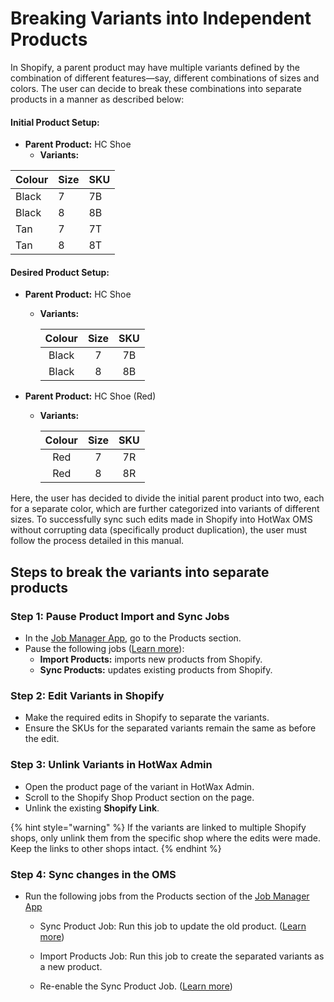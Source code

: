 # Breaking Variants into Independent Products

In Shopify, a parent product may have multiple variants defined by the combination of different features—say, different combinations of sizes and colors. The user can decide to break these combinations into separate products in a manner as described below:

#### Initial Product Setup:

- **Parent Product:** HC Shoe
  - **Variants:**

<div align="center">

| Colour | Size | SKU  |
|------|----|----|
| Black  |  7   |  7B  |
| Black  |  8   |  8B  |
| Tan    |  7   |  7T  |
| Tan    |  8   |  8T  |

</div>



#### Desired Product Setup:

- **Parent Product:** HC Shoe
  - **Variants:**
    <div align="center">

    | Colour | Size | SKU  |
    |:------:|:----:|:----:|
    | Black  |  7   |  7B  |
    | Black  |  8   |  8B  |

    </div>

- **Parent Product:** HC Shoe (Red)
  - **Variants:**
    <div align="center">

    | Colour | Size | SKU  |
    |:------:|:----:|:----:|
    | Red    |  7   |  7R  |
    | Red    |  8   |  8R  |

    </div>

Here, the user has decided to divide the initial parent product into two, each for a separate color, which are further categorized into variants of different sizes. To successfully sync such edits made in Shopify into HotWax OMS without corrupting data (specifically product duplication), the user must follow the process detailed in this manual.

## Steps to break the variants into separate products

### Step 1: Pause Product Import and Sync Jobs

- In the [Job Manager App](https://job-manager.hotwax.io/product), go to the Products section.
- Pause the following jobs ([Learn more](https://docs.hotwax.co/documents/retail-operations/workflow/job-manager/job-details#run-now:~:text=last%2010%20records.-,Job%20actions,-Skip)):
   - **Import Products:** imports new products from Shopify.
   - **Sync Products:** updates existing products from Shopify.

### Step 2: Edit Variants in Shopify

- Make the required edits in Shopify to separate the variants.
- Ensure the SKUs for the separated variants remain the same as before the edit.

### Step 3: Unlink Variants in HotWax Admin

- Open the product page of the variant in HotWax Admin.
- Scroll to the Shopify Shop Product section on the page.
- Unlink the existing **Shopify Link**.


{% hint style="warning" %}
If the variants are linked to multiple Shopify shops, only unlink them from the specific shop where the edits were made. Keep the links to other shops intact.
{% endhint %}

### Step 4: Sync changes in the OMS

- Run the following jobs from the Products section of the [Job Manager App](https://job-manager.hotwax.io/product)

    - Sync Product Job: Run this job to update the old product. ([Learn more](https://docs.hotwax.co/documents/retail-operations/workflow/job-manager/job-details#run-now:~:text=from%20running%20further.-,Run%20now,-Trigger%20a%20job))
    
    - Import Products Job: Run this job to create the separated variants as a new product.
    
    - Re-enable the Sync Product Job. ([Learn more](https://docs.hotwax.co/documents/retail-operations/workflow/job-manager/job-details#:~:text=is%20pending%20execution.-,How%20to%20schedule%20a%20job%3F,-Things%20to%20remember))

